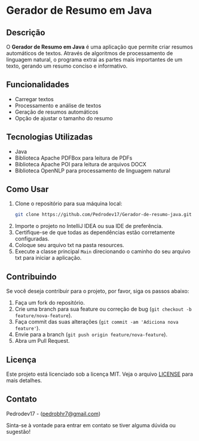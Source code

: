 # Gerador de Resumo em Java

## Descrição
O **Gerador de Resumo em Java** é uma aplicação que permite criar resumos automáticos de textos. Através de algoritmos de processamento de linguagem natural, o programa extrai as partes mais importantes de um texto, gerando um resumo conciso e informativo.

## Funcionalidades
- Carregar textos 
- Processamento e análise de textos
- Geração de resumos automáticos
- Opção de ajustar o tamanho do resumo

## Tecnologias Utilizadas
- Java
- Biblioteca Apache PDFBox para leitura de PDFs
- Biblioteca Apache POI para leitura de arquivos DOCX
- Biblioteca OpenNLP para processamento de linguagem natural

## Como Usar
1. Clone o repositório para sua máquina local:
    ```bash
    git clone https://github.com/Pedrodev17/Gerador-de-resumo-java.git
    ```
2. Importe o projeto no IntelliJ IDEA ou sua IDE de preferência.
3. Certifique-se de que todas as dependências estão corretamente configuradas.
4. Coloque seu arquivo txt na pasta resources.
5. Execute a classe principal `Main`  direcionando o caminho do seu arquivo txt para iniciar a aplicação.

## Contribuindo
Se você deseja contribuir para o projeto, por favor, siga os passos abaixo:
1. Faça um fork do repositório.
2. Crie uma branch para sua feature ou correção de bug (`git checkout -b feature/nova-feature`).
3. Faça commit das suas alterações (`git commit -am 'Adiciona nova feature'`).
4. Envie para a branch (`git push origin feature/nova-feature`).
5. Abra um Pull Request.

## Licença
Este projeto está licenciado sob a licença MIT. Veja o arquivo [LICENSE](LICENSE) para mais detalhes.

## Contato
Pedrodev17 - (pedrobhr7@gmail.com)

Sinta-se à vontade para entrar em contato se tiver alguma dúvida ou sugestão!
